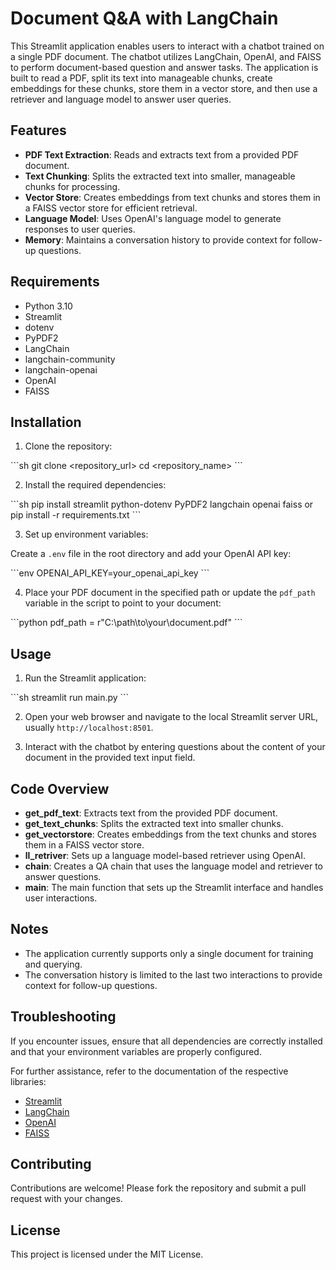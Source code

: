 
# Document Q&A with LangChain

This Streamlit application enables users to interact with a chatbot trained on a single PDF document. The chatbot utilizes LangChain, OpenAI, and FAISS to perform document-based question and answer tasks. The application is built to read a PDF, split its text into manageable chunks, create embeddings for these chunks, store them in a vector store, and then use a retriever and language model to answer user queries.

## Features

- **PDF Text Extraction**: Reads and extracts text from a provided PDF document.
- **Text Chunking**: Splits the extracted text into smaller, manageable chunks for processing.
- **Vector Store**: Creates embeddings from text chunks and stores them in a FAISS vector store for efficient retrieval.
- **Language Model**: Uses OpenAI's language model to generate responses to user queries.
- **Memory**: Maintains a conversation history to provide context for follow-up questions.

## Requirements
- Python 3.10
- Streamlit
- dotenv
- PyPDF2
- LangChain
- langchain-community
- langchain-openai
- OpenAI
- FAISS

## Installation

1. Clone the repository:

\`\`\`sh
git clone <repository_url>
cd <repository_name>
\`\`\`

2. Install the required dependencies:

\`\`\`sh
pip install streamlit python-dotenv PyPDF2 langchain openai faiss
or pip install -r requirements.txt
\`\`\`

3. Set up environment variables:

Create a `.env` file in the root directory and add your OpenAI API key:

\`\`\`env
OPENAI_API_KEY=your_openai_api_key
\`\`\`

4. Place your PDF document in the specified path or update the `pdf_path` variable in the script to point to your document:

\`\`\`python
pdf_path = r"C:\path\to\your\document.pdf"
\`\`\`

## Usage

1. Run the Streamlit application:

\`\`\`sh
streamlit run main.py
\`\`\`

2. Open your web browser and navigate to the local Streamlit server URL, usually `http://localhost:8501`.

3. Interact with the chatbot by entering questions about the content of your document in the provided text input field.

## Code Overview

- **get_pdf_text**: Extracts text from the provided PDF document.
- **get_text_chunks**: Splits the extracted text into smaller chunks.
- **get_vectorstore**: Creates embeddings from the text chunks and stores them in a FAISS vector store.
- **ll_retriver**: Sets up a language model-based retriever using OpenAI.
- **chain**: Creates a QA chain that uses the language model and retriever to answer questions.
- **main**: The main function that sets up the Streamlit interface and handles user interactions.

## Notes

- The application currently supports only a single document for training and querying.
- The conversation history is limited to the last two interactions to provide context for follow-up questions.

## Troubleshooting

If you encounter issues, ensure that all dependencies are correctly installed and that your environment variables are properly configured.

For further assistance, refer to the documentation of the respective libraries:

- [Streamlit](https://docs.streamlit.io/)
- [LangChain](https://langchain.readthedocs.io/)
- [OpenAI](https://beta.openai.com/docs/)
- [FAISS](https://github.com/facebookresearch/faiss)

## Contributing

Contributions are welcome! Please fork the repository and submit a pull request with your changes.

## License

This project is licensed under the MIT License.
